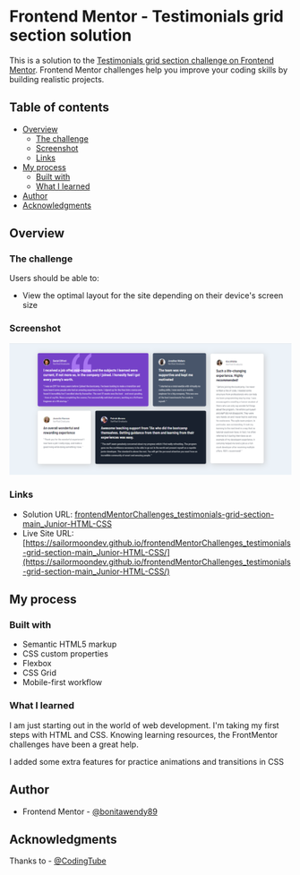 # Frontend Mentor - Testimonials grid section solution

This is a solution to the [Testimonials grid section challenge on Frontend Mentor](https://www.frontendmentor.io/challenges/testimonials-grid-section-Nnw6J7Un7). Frontend Mentor challenges help you improve your coding skills by building realistic projects. 

## Table of contents

- [Overview](#overview)
  - [The challenge](#the-challenge)
  - [Screenshot](#screenshot)
  - [Links](#links)
- [My process](#my-process)
  - [Built with](#built-with)
  - [What I learned](#what-i-learned)
- [Author](#author)
- [Acknowledgments](#acknowledgments)

## Overview

### The challenge

Users should be able to:

- View the optimal layout for the site depending on their device's screen size

### Screenshot

![](./Screenshot.png)


### Links

- Solution URL: [
frontendMentorChallenges_testimonials-grid-section-main_Junior-HTML-CSS ](https://github.com/SailorMoonDev/frontendMentorChallenges_testimonials-grid-section-main_Junior-HTML-CSS)
- Live Site URL: [https://sailormoondev.github.io/frontendMentorChallenges_testimonials-grid-section-main_Junior-HTML-CSS/](https://sailormoondev.github.io/frontendMentorChallenges_testimonials-grid-section-main_Junior-HTML-CSS/)

## My process

### Built with

- Semantic HTML5 markup
- CSS custom properties
- Flexbox
- CSS Grid
- Mobile-first workflow


### What I learned

I am just starting out in the world of web development. I'm taking my first steps with HTML and CSS. Knowing learning resources, the FrontMentor challenges have been a great help.

I added some extra features for practice animations and transitions in CSS

## Author

- Frontend Mentor - [@bonitawendy89](https://www.frontendmentor.io/profile/bonitawendy89)

## Acknowledgments

Thanks to - [@CodingTube](https://www.youtube.com/@CodingTube)
